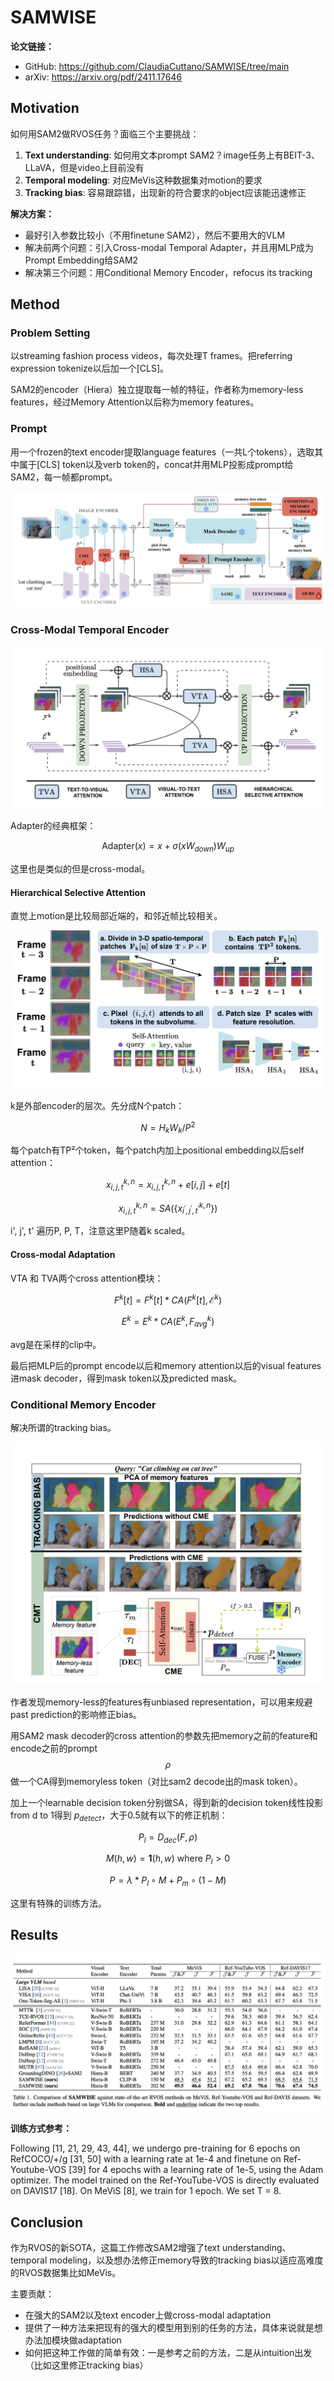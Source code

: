 # SAMWISE

**论文链接：**

- GitHub: <https://github.com/ClaudiaCuttano/SAMWISE/tree/main>
- arXiv: <https://arxiv.org/pdf/2411.17646>

## Motivation

如何用SAM2做RVOS任务？面临三个主要挑战：

1. **Text understanding**: 如何用文本prompt SAM2？image任务上有BEIT-3、LLaVA，但是video上目前没有
2. **Temporal modeling**: 对应MeVis这种数据集对motion的要求
3. **Tracking bias**: 容易跟踪错，出现新的符合要求的object应该能迅速修正

**解决方案：**

- 最好引入参数比较小（不用finetune SAM2），然后不要用大的VLM
- 解决前两个问题：引入Cross-modal Temporal Adapter，并且用MLP成为Prompt Embedding给SAM2
- 解决第三个问题：用Conditional Memory Encoder，refocus its tracking

## Method

### Problem Setting

以streaming fashion process videos，每次处理T frames。把referring expression tokenize以后加一个[CLS]。

SAM2的encoder（Hiera）独立提取每一帧的特征，作者称为memory-less features，经过Memory Attention以后称为memory features。

### Prompt

用一个frozen的text encoder提取language features（一共L个tokens），选取其中属于[CLS] token以及verb token的，concat并用MLP投影成prompt给SAM2，每一帧都prompt。

![assets/samwise01.png](assets/samwise01.png)

### Cross-Modal Temporal Encoder

![assets/samwise02.png](assets/samwise02.png)

Adapter的经典框架：

$$\text{Adapter}(x) = x + \sigma(xW_{down})W_{up}$$

这里也是类似的但是cross-modal。

#### Hierarchical Selective Attention

直觉上motion是比较局部近端的，和邻近帧比较相关。

![assets/samwise03.png](assets/samwise03.png)

k是外部encoder的层次。先分成N个patch：

$$N = H_k W_k / P^2$$

每个patch有TP²个token，每个patch内加上positional embedding以后self attention：

$$x_{i, j, t}^{k, n} = x_{i, j, t}^{k, n} + e[i, j] + e[t]$$

$$x_{i, j, t}^{k, n} = SA\left(\left\{x_{i^{\prime}, j^{\prime}, t^{\prime}}^{k, n}\right\}\right)$$

i', j', t' 遍历P, P, T，注意这里P随着k scaled。

#### Cross-modal Adaptation

VTA 和 TVA两个cross attention模块：

$$F^k[t] = F^k[t] * CA(F^k[t], \mathcal{E}^k)$$

$$E^k = E^k * CA(E^k, F^k_{avg})$$

avg是在采样的clip中。

最后把MLP后的prompt encode以后和memory attention以后的visual features进mask decoder，得到mask token以及predicted mask。

### Conditional Memory Encoder

解决所谓的tracking bias。

![assets/samwise04.png](assets/samwise04.png)

作者发现memory-less的features有unbiased representation，可以用来规避past prediction的影响修正bias。

用SAM2 mask decoder的cross attention的参数先把memory之前的feature和encode之前的prompt $$\rho$$ 做一个CA得到memoryless token（对比sam2 decode出的mask token）。

加上一个learnable decision token分别做SA，得到新的decision token线性投影from d to 1得到 $p_{detect}$，大于0.5就有以下的修正机制：

$$P_l = D_{dec}(F, \rho)$$

$$M(h, w) = \mathbf{1}(h, w) \text{ where } P_l > 0$$

$$P = \lambda * P_l \circ M + P_m \circ (1 - M)$$

这里有特殊的训练方法。

## Results

![assets/samwise05.png](assets/samwise05.png)

**训练方式参考：**

Following [11, 21, 29, 43, 44], we undergo pre-training for 6 epochs on RefCOCO/+/g [31, 50] with a learning rate at 1e-4 and finetune on Ref-Youtube-VOS [39] for 4 epochs with a learning rate of 1e-5, using the Adam optimizer. The model trained on the Ref-YouTube-VOS is directly evaluated on DAVIS17 [18]. On MeViS [8], we train for 1 epoch. We set T = 8.

## Conclusion

作为RVOS的新SOTA，这篇工作修改SAM2增强了text understanding、temporal modeling，以及想办法修正memory导致的tracking bias以适应高难度的RVOS数据集比如MeVis。

主要贡献：

- 在强大的SAM2以及text encoder上做cross-modal adaptation
- 提供了一种方法来把现有的强大的模型用到别的任务的方法，具体来说就是想办法加模块做adaptation
- 如何把这种工作做的简单有效：一是参考之前的方法，二是从intuition出发（比如这里修正tracking bias）